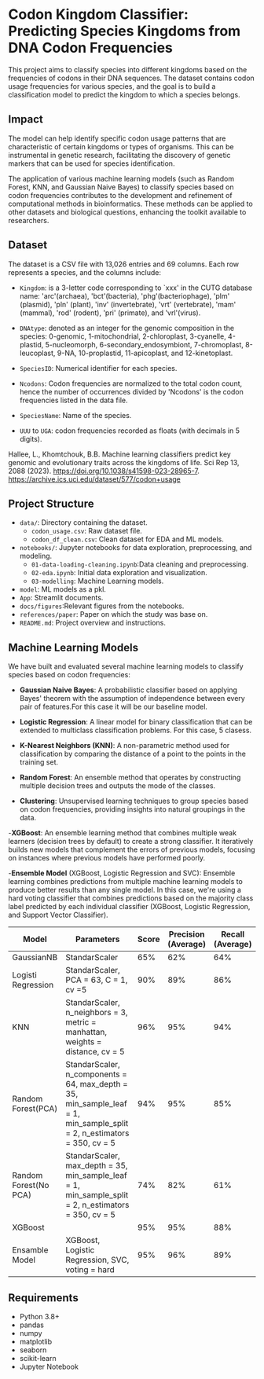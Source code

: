 # Codon Kingdom Classifier: Predicting Species Kingdoms from DNA Codon Frequencies

This project aims to classify species into different kingdoms based on the frequencies of codons in their DNA sequences. The dataset contains codon usage frequencies for various species, and the goal is to build a classification model to predict the kingdom to which a species belongs.

## Impact 

The model can help identify specific codon usage patterns that are characteristic of certain kingdoms or types of organisms. This can be instrumental in genetic research, facilitating the discovery of genetic markers that can be used for species identification. 

The application of various machine learning models (such as Random Forest, KNN, and Gaussian Naive Bayes) to classify species based on codon frequencies contributes to the development and refinement of computational methods in bioinformatics. These methods can be applied to other datasets and biological questions, enhancing the toolkit available to researchers.

## Dataset

The dataset is a CSV file with 13,026 entries and 69 columns. Each row represents a species, and the columns include:

- `Kingdom`: is a 3-letter code corresponding to `xxx' in the CUTG database name: 'arc'(archaea), 'bct'(bacteria), 'phg'(bacteriophage), 'plm' (plasmid), 'pln' (plant), 'inv' (invertebrate), 'vrt' (vertebrate), 'mam' (mammal), 'rod' (rodent), 'pri' (primate), and 'vrl'(virus).

- `DNAtype`: denoted as an integer for the genomic composition in the species: 0-genomic, 1-mitochondrial, 2-chloroplast, 3-cyanelle, 4-plastid, 5-nucleomorph, 6-secondary_endosymbiont, 7-chromoplast, 8-leucoplast, 9-NA, 10-proplastid, 11-apicoplast, and 12-kinetoplast.

- `SpeciesID`: Numerical identifier for each species.

- `Ncodons`: Codon frequencies are normalized to the total codon count, hence the number of occurrences divided by 'Ncodons' is the codon frequencies listed in the data file. 

- `SpeciesName`: Name of the species.

- `UUU` to `UGA`: codon frequencies recorded as floats (with decimals in 5 digits).


Hallee, L., Khomtchouk, B.B. Machine learning classifiers predict key genomic and evolutionary traits across the kingdoms of life. Sci Rep 13, 2088 (2023). https://doi.org/10.1038/s41598-023-28965-7.
https://archive.ics.uci.edu/dataset/577/codon+usage


## Project Structure

- `data/`: Directory containing the dataset.
  - `codon_usage.csv`: Raw dataset file.
  - `codon_df_clean.csv`: Clean dataset for EDA and ML models.
- `notebooks/`: Jupyter notebooks for data exploration, preprocessing, and modeling.
  - `01-data-loading-cleaning.ipynb`:Data cleaning and preprocessing.
  - `02-eda.ipynb`: Initial data exploration and visualization.
  - `03-modelling`: Machine Learning models.
- `model`: ML models as a pkl.
- `App`: Streamlit documents. 
- `docs/figures`:Relevant figures from the notebooks.
- `references/paper`: Paper on which the study was base on.
- `README.md`: Project overview and instructions.

## Machine Learning Models
We have built and evaluated several machine learning models to classify species based on codon frequencies:

- **Gaussian Naive Bayes**: A probabilistic classifier based on applying Bayes' theorem with the assumption of independence between every pair of features.For this case it will be our baseline model. 

- **Logistic Regression**: A linear model for binary classification that can be extended to multiclass classification problems. For this case, 5 clasess. 

- **K-Nearest Neighbors (KNN)**: A non-parametric method used for classification by comparing the distance of a point to the points in the training set.

- **Random Forest**: An ensemble method that operates by constructing multiple decision trees and outputs the mode of the classes.

- **Clustering**: Unsupervised learning techniques to group species based on codon frequencies, providing insights into natural groupings in the data.

-**XGBoost**: An ensemble learning method that combines multiple weak learners (decision trees by default) to create a strong classifier. It iteratively builds new models that complement the errors of previous models, focusing on instances where previous models have performed poorly.

-**Ensemble Model** (XGBoost, Logistic Regression and SVC): Ensemble learning combines predictions from multiple machine learning models to produce better results than any single model. In this case, we're using a hard voting classifier that combines predictions based on the majority class label predicted by each individual classifier (XGBoost, Logistic Regression, and Support Vector Classifier).

| Model                 | Parameters                                                                                                               | Score | Precision (Average) | Recall (Average) |
|-----------------------|--------------------------------------------------------------------------------------------------------------------------|-------|---------------------|------------------|
| GaussianNB            | StandarScaler                                                                                                            | 65%   | 62%                 | 64%              |
| Logisti Regression    | StandarScaler, PCA = 63, C = 1, cv =5                                                                                    | 90%   | 89%                 | 86%              |
| KNN                   | StandarScaler, n_neighbors = 3, metric = manhattan, weights = distance, cv = 5                                           | 96%   | 95%                 | 94%              |
| Random Forest(PCA)    | StandarScaler, n_components = 64, max_depth = 35, min_sample_leaf = 1, min_sample_split = 2, n_estimators = 350,  cv = 5 | 94%   | 95%                 | 85%              |
| Random Forest(No PCA) | StandarScaler, max_depth = 35,  min_sample_leaf = 1, min_sample_split = 2, n_estimators = 350,  cv = 5                   | 74%   | 82%                 | 61%              |
| XGBoost               |                                                                                                                          | 95%   | 95%                 | 88%              |
| Ensamble Model        | XGBoost, Logistic Regression, SVC, voting = hard                                                                         | 95%   | 96%                 | 89%              |

## Requirements

- Python 3.8+
- pandas
- numpy
- matplotlib
- seaborn
- scikit-learn
- Jupyter Notebook

